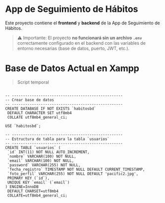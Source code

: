 # App de Seguimiento de Hábitos

Este proyecto contiene el **frontend** y **backend** de la App de Seguimiento de Hábitos.

> ⚠️ Importante: El proyecto **no funcionará sin un archivo `.env`** correctamente configurado en el backend con las variables de entorno necesarias (base de datos, puerto, JWT, etc.).


# Base de Datos Actual en Xampp

> Script temporal 

 ```

-- --------------------------------------------------
-- Crear base de datos
-- --------------------------------------------------
CREATE DATABASE IF NOT EXISTS `habitosbd` 
  DEFAULT CHARACTER SET utf8mb4 
  COLLATE utf8mb4_general_ci;

USE `habitosbd`;

-- --------------------------------------------------
-- Estructura de tabla para la tabla `usuarios`
-- --------------------------------------------------
CREATE TABLE `usuarios` (
  `id` INT(11) NOT NULL AUTO_INCREMENT,
  `nombre` VARCHAR(100) NOT NULL,
  `email` VARCHAR(100) NOT NULL,
  `password` VARCHAR(255) NOT NULL,
  `fecha_registro` TIMESTAMP NOT NULL DEFAULT CURRENT_TIMESTAMP,
  `foto_perfil` VARCHAR(255) NOT NULL DEFAULT 'pacific2.jpg',
  PRIMARY KEY (`id`),
  UNIQUE KEY `email` (`email`)
) ENGINE=InnoDB 
  DEFAULT CHARSET=utf8mb4 
  COLLATE=utf8mb4_general_ci;



  ```
